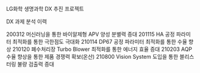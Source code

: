 LG화학 생명과학 DX 추진 프로젝트

DX 과제 분석 이력

200312 머신러닝을 통한 바이알제형 APV 양성 분별력 증대
201115 HA 공정 파라미터 최적화를 통한 극한점도 극대화
210114 DP67 공정 파라미터 최적화를 통한 수율 향상
210120 폐수처리장 Turbo Blower 최적화를 통한 에너지 효율 증대
210203 AQP 수율 향상을 통한 제품 경쟁력 확보(온산)
210800 Vision System 도입을 통한 블리스터링 불량 검출력 증대
